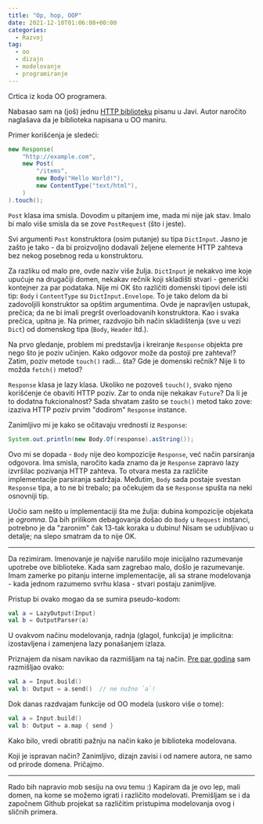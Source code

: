 ```yaml
---
title: "Op, hop, OOP"
date: 2021-12-10T01:06:08+00:00
categories:
  - Razvoj
tag:
  - oo
  - dizajn
  - modelovanje
  - programiranje
---
```


Crtica iz koda OO programera.

<!--more-->

Nabasao sam na (još) jednu [HTTP biblioteku](https://github.com/Vatavuk/verano-http) pisanu u Javi. Autor naročito naglašava da je biblioteka napisana u OO maniru.

Primer korišćenja je sledeći:

```java
new Response(
    "http://example.com",
    new Post(
        "/items",
        new Body("Hello World!"),
        new ContentType("text/html"),
    )
).touch();
```

`Post` klasa ima smisla. Dovodim u pitanjem ime, mada mi nije jak stav. Imalo bi malo više smisla da se zove `PostRequest` (što i jeste).

Svi argumenti `Post` konstruktora (osim putanje) su tipa `DictInput`. Jasno je zašto je tako - da bi proizvoljno dodavali željene elemente HTTP zahteva bez nekog posebnog reda u konstruktoru.

Za razliku od malo pre, ovde naziv više žulja. `DictInput` je nekakvo ime koje upućuje na drugačiji domen, nekakav rečnik koji skladišti stvari - generički kontejner za par podataka. Nije mi OK što različiti domenski tipovi dele isti tip: `Body` i `ContentType` su `DictInput.Envelope`. To je tako delom da bi zadovoljili konstruktor sa opštim argumentima. Ovde je napravljen ustupak, prečica; da ne bi imali pregršt overloadovanih konstruktora. Kao i svaka prečica, upitna je. Na primer, razdvojio bih način skladištenja (sve u vezi `Dict`) od domenskog tipa (`Body`, `Header` itd.).

Na prvo gledanje, problem mi predstavlja i kreiranje `Response` objekta pre nego što je poziv učinjen. Kako odgovor može da postoji pre zahteva!? Zatim, poziv metode `touch()` radi... šta? Gde je domenski rečnik? Nije li to možda `fetch()` metod?

`Response` klasa je lazy klasa. Ukoliko ne pozoveš `touch()`, svako njeno korišćenje će obaviti HTTP poziv. Zar to onda nije nekakav `Future`? Da li je to dodatna fukcionalnost? Sada shvatam zašto se `touch()` metod tako zove: izaziva HTTP poziv prvim "dodirom" `Response` instance.

Zanimljivo mi je kako se očitavaju vrednosti iz `Response`:

```java
System.out.println(new Body.Of(response).asString());
```

Ovo mi se dopada - `Body` nije deo kompozicije `Response`, već način parsiranja odgovora. Ima smisla, naročito kada znamo da je `Response` zapravo lazy izvršilac pozivanja HTTP zahteva. To otvara mesta za različite implementacije parsiranja sadržaja. Međutim, `Body` sada postaje svestan `Response` tipa, a to ne bi trebalo; pa očekujem da se `Response` spušta na neki osnovniji tip.

Uočio sam nešto u implementaciji šta me žulja: dubina kompozicije objekata je _ogromna_. Da bih prilikom debagovanja došao do `Body` u `Request` instanci, potrebno je da "zaronim" čak 13-tak koraka u dubinu! Nisam se udubljivao u detalje; na slepo smatram da to nije OK.

----

Da rezimiram. Imenovanje je najviše narušilo moje inicijalno razumevanje upotrebe ove biblioteke. Kada sam zagrebao malo, došlo je razumevanje. Imam zamerke po pitanju interne implementacije, ali sa strane modelovanja - kada jednom razumemo svrhu klasa - stvari postaju zanimljive.

Pristup bi ovako mogao da se sumira pseudo-kodom:

```kt
val a = LazyOutput(Input)
val b = OutputParser(a)
```

U ovakvom načinu modelovanja, radnja (glagol, funkcija) je implicitna: izostavljena i zamenjena lazy ponašanjem izlaza.

Priznajem da nisam navikao da razmišljam na taj način. [Pre par godina](https://github.com/oblac/jodd-http) sam razmišljao ovako:

```kt
val a = Input.build()
val b: Output = a.send()  // ne nužno `a`!
```

Dok danas razdvajam funkcije od OO modela (uskoro više o tome):

```kt
val a = Input.build()
val b: Output = a.map { send }
```

Kako bilo, vredi obratiti pažnju na način kako je biblioteka modelovana.

Koji je ispravan način? Zanimljivo, dizajn zavisi i od namere autora, ne samo od prirode domena. Pričajmo.

----

Rado bih napravio mob sesiju na ovu temu :) Kapiram da je ovo lep, mali domen, na kome se možemo igrati i različito modelovati. Premišljam se i da započnem Github projekat sa različitim pristupima modelovanja ovog i sličnih primera.
